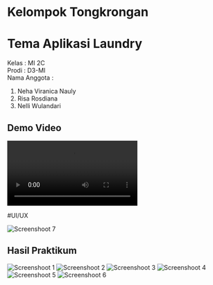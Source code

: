 # Kelompok Tongkrongan
# Tema Aplikasi Laundry
Kelas : MI 2C <br />
Prodi : D3-MI <br />
Nama Anggota :
1. Neha Viranica Nauly <br />
2. Risa Rosdiana <br />
3. Nelli Wulandari <br />

## Demo Video
![Demo video](demoaplikasi.mp4)

#UI/UX

![Screenshoot 7](img/figmalaundry.PNG)

## Hasil Praktikum

![Screenshoot 1](img/01.png)
![Screenshoot 2](img/2.jpeg)
![Screenshoot 3](img/03.png)
![Screenshoot 4](img/04.jpeg)
![Screenshoot 5](img/05.png)
![Screenshoot 6](img/06.png)

